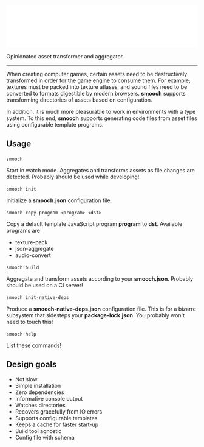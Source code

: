 <!-- npm skip -->
![smooch](./.github/assets/smooch.svg)
<!-- npm skip end -->

Opinionated asset transformer and aggregator.

----------------

When creating computer games, certain assets need to be destructively transformed in order for the game engine to consume them. For example; textures must be packed into texture atlases, and sound files need to be converted to formats digestible by modern browsers. **smooch** supports transforming directories of assets based on configuration.

In addition, it is much more pleasurable to work in environments with a type system. To this end, **smooch** supports generating code files from asset files using configurable template programs.

## Usage

<!-- smooch commands -->
`smooch`

Start in watch mode. Aggregates and transforms assets as file changes are detected.
Probably should be used while developing!

`smooch init`

Initialize a **smooch.json** configuration file.

`smooch copy-program <program> <dst>`

Copy a default template JavaScript program **program** to **dst**. Available programs are
- texture-pack
- json-aggregate
- audio-convert

`smooch build`

Aggregate and transform assets according to your **smooch.json**. Probably should be used on a CI server!

`smooch init-native-deps`

Produce a **smooch-native-deps.json** configuration file.
This is for a bizarre subsystem that sidesteps your **package-lock.json**.
You probably won't need to touch this!

`smooch help`

List these commands!
<!-- smooch commands end -->

## Design goals

- Not slow
- Simple installation
- Zero dependencies
- Informative console output
- Watches directories
- Recovers gracefully from IO errors
- Supports configurable templates
- Keeps a cache for faster start-up
- Build tool agnostic
- Config file with schema

<!-- To publish, use e.g. `npm version 1.0.0-beta.11` -->